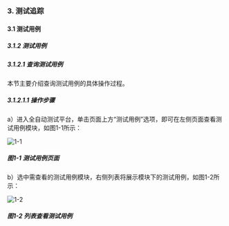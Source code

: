 ### 3. 测试追踪

#### 3.1 测试用例

##### 3.1.2 测试用例

##### 3.1.2.1 查询测试用例

本节主要介绍查询测试用例的具体操作过程。

##### 3.1.2.1.1 操作步骤

a）进入全自动测试平台，单击页面上方“测试用例”选项，即可在左侧页面查看测试用例模块，如图1-1所示：

![1-1](https://www.feisuanyz.com/fstest/cszz/1.png)

##### 图1-1 测试用例页面

b）选中需查看的测试用例模块，右侧列表将展示模块下的测试用例，如图1-2所示：

![1-2](https://www.feisuanyz.com/fstest/cszz/5.png)

##### 图1-2 列表查看测试用例
